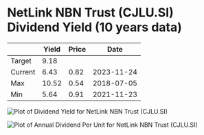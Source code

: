 # NetLink NBN Trust (CJLU.SI) Dividend Yield (10 years data)

|     | Yield   | Price | Date       |
|-----|---------|-------|------------|
| Target | 9.18 |  |  |
| Current | 6.43 | 0.82  | 2023-11-24 |
| Max | 10.52 | 0.54  | 2018-07-05 |
| Min | 5.64 | 0.91  | 2021-11-23 |

![Plot of Dividend Yield for NetLink NBN Trust (CJLU.SI)](CJLU_div_10.png)

![Plot of Annual Dividend Per Unit for NetLink NBN Trust (CJLU.SI)](CJLU_yearly_dpu.png)

